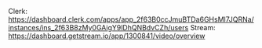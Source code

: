 Clerk: https://dashboard.clerk.com/apps/app_2f63B0ccJmuBTDa6GHsMl7JQRNa/instances/ins_2f63B8zMy0GAigY9lDhQNBdvCZh/users
Stream: https://dashboard.getstream.io/app/1300841/video/overview